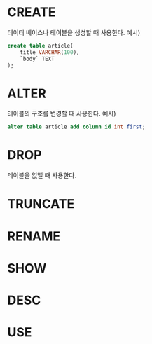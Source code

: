 # CREATE
데이터 베이스나 테이블을 생성할 때 사용한다.
예시)
```SQL
create table article(
	title VARCHAR(100),
    `body` TEXT
);
```


# ALTER
테이블의 구조를 변경할 때 사용한다.
예시)
```SQL
alter table article add column id int first;
```


# DROP
테이블을 없앨 때 사용한다.

# TRUNCATE
# RENAME

# SHOW

# DESC

# USE
